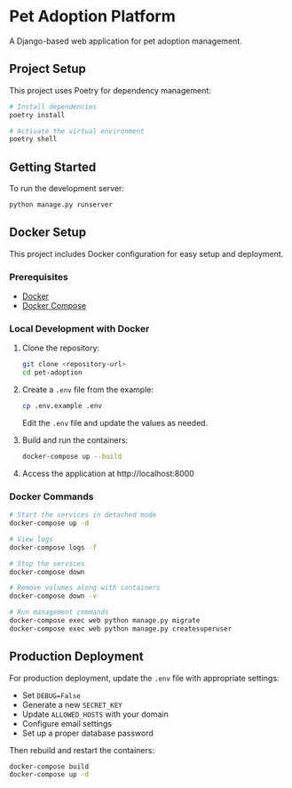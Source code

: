 # Pet Adoption Platform

A Django-based web application for pet adoption management.

## Project Setup

This project uses Poetry for dependency management:

```bash
# Install dependencies
poetry install

# Activate the virtual environment
poetry shell
```

## Getting Started

To run the development server:

```bash
python manage.py runserver
```

## Docker Setup

This project includes Docker configuration for easy setup and deployment.

### Prerequisites

- [Docker](https://docs.docker.com/get-docker/)
- [Docker Compose](https://docs.docker.com/compose/install/)

### Local Development with Docker

1. Clone the repository:
   ```bash
   git clone <repository-url>
   cd pet-adoption
   ```

2. Create a `.env` file from the example:
   ```bash
   cp .env.example .env
   ```
   
   Edit the `.env` file and update the values as needed.

3. Build and run the containers:
   ```bash
   docker-compose up --build
   ```

4. Access the application at http://localhost:8000

### Docker Commands

```bash
# Start the services in detached mode
docker-compose up -d

# View logs
docker-compose logs -f

# Stop the services
docker-compose down

# Remove volumes along with containers
docker-compose down -v

# Run management commands
docker-compose exec web python manage.py migrate
docker-compose exec web python manage.py createsuperuser
```

## Production Deployment

For production deployment, update the `.env` file with appropriate settings:

- Set `DEBUG=False`
- Generate a new `SECRET_KEY`
- Update `ALLOWED_HOSTS` with your domain
- Configure email settings
- Set up a proper database password

Then rebuild and restart the containers:

```bash
docker-compose build
docker-compose up -d
``` 